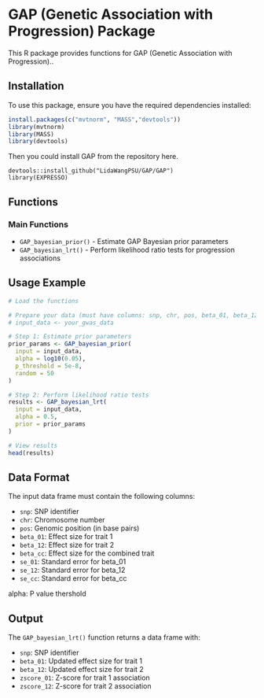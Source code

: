 # GAP (Genetic Association with Progression) Package

This R package provides functions for GAP (Genetic Association with Progression)..

## Installation

To use this package, ensure you have the required dependencies installed:

```r
install.packages(c("mvtnorm", "MASS","devtools"))
library(mvtnorm)
library(MASS)
library(devtools)
```
Then you could install GAP from the repository here.

```
devtools::install_github("LidaWangPSU/GAP/GAP")
library(EXPRESSO)
```

## Functions

### Main Functions

- `GAP_bayesian_prior()` - Estimate GAP Bayesian prior parameters
- `GAP_bayesian_lrt()` - Perform likelihood ratio tests for progression associations


## Usage Example

```r
# Load the functions

# Prepare your data (must have columns: snp, chr, pos, beta_01, beta_12, beta_cc, se_01, se_12, se_cc)
# input_data <- your_gwas_data

# Step 1: Estimate prior parameters
prior_params <- GAP_bayesian_prior(
  input = input_data, 
  alpha = log10(0.05), 
  p_threshold = 5e-8, 
  random = 50
)

# Step 2: Perform likelihood ratio tests
results <- GAP_bayesian_lrt(
  input = input_data, 
  alpha = 0.5, 
  prior = prior_params
)

# View results
head(results)
```

## Data Format

The input data frame must contain the following columns:
- `snp`: SNP identifier
- `chr`: Chromosome number
- `pos`: Genomic position (in base pairs)
- `beta_01`: Effect size for trait 1
- `beta_12`: Effect size for trait 2
- `beta_cc`: Effect size for the combined trait
- `se_01`: Standard error for beta_01
- `se_12`: Standard error for beta_12
- `se_cc`: Standard error for beta_cc

alpha: 
P value thershold

## Output

The `GAP_bayesian_lrt()` function returns a data frame with:
- `snp`: SNP identifier
- `beta_01`: Updated effect size for trait 1
- `beta_12`: Updated effect size for trait 2
- `zscore_01`: Z-score for trait 1 association
- `zscore_12`: Z-score for trait 2 association


